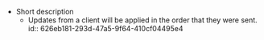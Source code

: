 - Short description
	- Updates from a client will be applied in the order that they were sent.
	  id:: 626eb181-293d-47a5-9f64-410cf04495e4